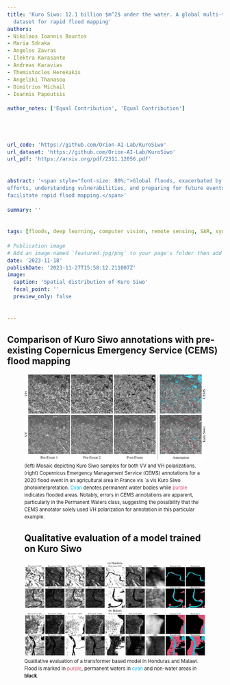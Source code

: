 ```yaml
---
title: 'Kuro Siwo: 12.1 billion $m^2$ under the water. A global multi-temporal satellite
  dataset for rapid flood mapping'
authors:
- Nikolaos Ioannis Bountos
- Maria Sdraka
- Angelos Zavras
- Ilektra Karasante
- Andreas Karavias
- Themistocles Herekakis
- Angeliki Thanasou
- Dimitrios Michail
- Ioannis Papoutsis

author_notes: ['Equal Contribution', 'Equal Contribution']




url_code: 'https://github.com/Orion-AI-Lab/KuroSiwo'
url_dataset: 'https://github.com/Orion-AI-Lab/KuroSiwo'
url_pdf: 'https://arxiv.org/pdf/2311.12056.pdf'


abstract: '<span style="font-size: 80%;">Global floods, exacerbated by climate change, pose severe threats to human life, infrastructure, and the environment. This urgency is highlighted by recent catastrophic events in Pakistan and New Zealand, underlining the critical need for precise flood mapping for guiding restoration
efforts, understanding vulnerabilities, and preparing for future events. While Synthetic Aperture Radar (SAR) offers day-and-night, all-weather imaging capabilities, harnessing it for deep learning is hindered by the absence of a large annotated dataset. To bridge this gap, we introduce Kuro Siwo, a meticulously curated multi-temporal dataset, spanning 32 flood events globally. Our dataset maps more than 63 billion {{< math >}}$m^2${{< /math >}} of land, with 12.1 billion of them being either a flooded area or a permanent water body. Kuro Siwo stands out for its unparalleled annotation quality to
facilitate rapid flood mapping.</span>'

summary: ''


tags: [floods, deep learning, computer vision, remote sensing, SAR, synthetic aperture radar]

# Publication image
# Add an image named `featured.jpg/png` to your page's folder then add a caption below.
date: '2023-11-18'
publishDate: '2023-11-27T15:58:12.211007Z'
image:
  caption: 'Spatial distribution of Kuro Siwo'
  focal_point: ''
  preview_only: false


---
```


## Comparison of Kuro Siwo annotations with pre-existing Copernicus Emergency Service (CEMS) flood mapping
<figure>
    <img src="example.png"
    <figcaption>
      <span style="font-size: 80%;">
      (left) Mosaic depicting Kuro Siwo samples for both VV and VH polarizations. (right) Copernicus Emergency Management
      Service (CEMS) annotations for a 2020 flood event in an agricultural area in France vis `a vis Kuro Siwo photointerpretation. <span style="color: #00B9F2;"> Cyan </span> denotes permanent water bodies while <span style="color: rgb(220,79,117);">purple</span> indicates flooded areas. Notably, errors in CEMS annotations are apparent, particularly in the
      Permanent Waters class, suggesting the possibility that the CEMS annotator solely used VH polarization for annotation in this particular
      example.</span>
</figcaption>


## Qualitative evaluation of a model trained on Kuro Siwo
![qualitative](qualitative.png)
<span style="font-size: 80%;">
Qualitative evaluation of a transformer based model in Honduras and Malawi. Flood is marked in <span style="color: rgb(220,79,117);">purple</span>, permanent waters in <span style="color: #00B9F2;">cyan</span> and
non-water areas in **black**.</span>
